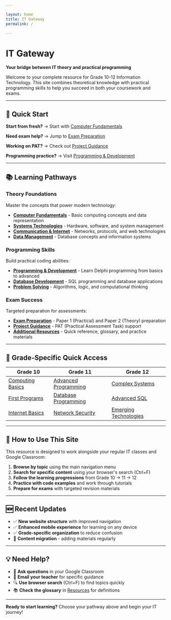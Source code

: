 ```yaml
---

layout: home
title: IT Gateway
permalink: /

---
```


# IT Gateway

**Your bridge between IT theory and practical programming**

Welcome to your complete resource for Grade 10-12 Information Technology. This site combines theoretical knowledge with practical programming skills to help you succeed in both your coursework and exams.

---

## 🚀 Quick Start

**Start from fresh?** → Start with [Computer Fundamentals](./fundamentals)

**Need exam help?** → Jump to [Exam Preparation](./exam-prep)

**Working on PAT?** → Check out [Project Guidance](./projects)

**Programming practice?** → Visit [Programming & Development](./programming)

---

## 📚 Learning Pathways

### Theory Foundations

Master the concepts that power modern technology:

- **[Computer Fundamentals](./fundamentals)** - Basic computing concepts and data representation
- **[Systems Technologies](./systems)** - Hardware, software, and system management
- **[Communication & Internet](./networks)** - Networks, protocols, and web technologies
- **[Data Management](./data)** - Database concepts and information systems

### Programming Skills

Build practical coding abilities:

- **[Programming & Development](./programming)** - Learn Delphi programming from basics to advanced
- **[Database Development](./database-dev)** - SQL programming and database applications
- **[Problem Solving](./problem-solving)** - Algorithms, logic, and computational thinking

### Exam Success

Targeted preparation for assessments:

- **[Exam Preparation](./exam-prep)** - Paper 1 (Practical) and Paper 2 (Theory) preparation
- **[Project Guidance](./projects)** - PAT (Practical Assessment Task) support
- **[Additional Resources](./resources)** - Quick reference, glossary, and practice materials

---

## 🎯 Grade-Specific Quick Access

| **Grade 10**                               | **Grade 11**                                   | **Grade 12**                                |
| ------------------------------------------ | ---------------------------------------------- | ------------------------------------------- |
| [Computing Basics](./fundamentals/grade10) | [Advanced Programming](./programming/grade11)  | [Complex Systems](./systems)                |
| [First Programs](./programming/grade10)    | [Database Programming](./database-dev/grade11) | [Advanced SQL](./database-dev/grade12)      |
| [Internet Basics](./networks/grade10)      | [Network Security](./networks/grade11)         | [Emerging Technologies](./systems/emerging) |

---

## 📖 How to Use This Site

This resource is designed to work alongside your regular IT classes and Google Classroom:

1. **Browse by topic** using the main navigation menu
2. **Search for specific content** using your browser's search (Ctrl+F)
3. **Follow the learning progressions** from Grade 10 → 11 → 12
4. **Practice with code examples** and work through tutorials
5. **Prepare for exams** with targeted revision materials

---

## 🆕 Recent Updates

- ✅ **New website structure** with improved navigation
- ✅ **Enhanced mobile experience** for learning on any device
- ✅ **Grade-specific organization** to reduce confusion
- 🔄 **Content migration** - adding materials regularly

---

## 💡 Need Help?

- 💬 **Ask questions** in your Google Classroom
- 📧 **Email your teacher** for specific guidance
- 🔍 **Use browser search** (Ctrl+F) to find topics quickly
- 📚 **Check the glossary** in [Resources](./resources) for definitions

---

**Ready to start learning?** Choose your pathway above and begin your IT journey!
